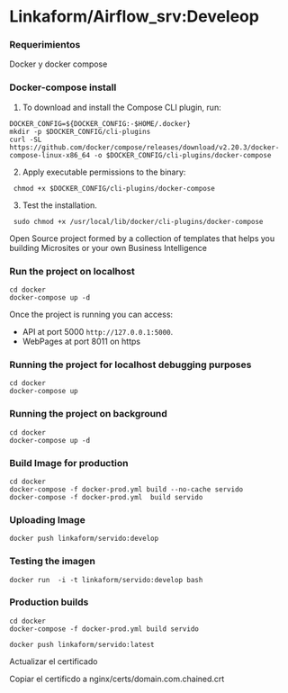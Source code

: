 # Linkaform/Airflow_srv:Develeop



### Requerimientos

Docker y docker compose


### Docker-compose install


1. To download and install the Compose CLI plugin, run:
```
DOCKER_CONFIG=${DOCKER_CONFIG:-$HOME/.docker}
mkdir -p $DOCKER_CONFIG/cli-plugins
curl -SL https://github.com/docker/compose/releases/download/v2.20.3/docker-compose-linux-x86_64 -o $DOCKER_CONFIG/cli-plugins/docker-compose
```


2. Apply executable permissions to the binary:
```
 chmod +x $DOCKER_CONFIG/cli-plugins/docker-compose
```

3.  Test the installation.
```
 sudo chmod +x /usr/local/lib/docker/cli-plugins/docker-compose
```

Open Source project formed by a collection of templates that helps you building Microsites or your own Business Intelligence

### Run the project on localhost

```
cd docker
docker-compose up -d
```

Once the project is running you can access:
- API at port 5000 `http://127.0.0.1:5000`.
- WebPages at port 8011 on https


### Running the project for localhost debugging purposes

```
cd docker
docker-compose up
```

### Running the project on background

```
cd docker
docker-compose up -d
```


### Build Image for production

```
cd docker
docker-compose -f docker-prod.yml build --no-cache servido
docker-compose -f docker-prod.yml  build servido
```

### Uploading Image

```
docker push linkaform/servido:develop
```

### Testing the imagen

```
docker run  -i -t linkaform/servido:develop bash
```



### Production builds

```
cd docker
docker-compose -f docker-prod.yml build servido
```

```
docker push linkaform/servido:latest
```


Actualizar el certificado

Copiar el certificdo a nginx/certs/domain.com.chained.crt
